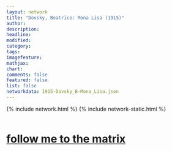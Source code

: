 ```yaml
---
layout: network
title: "Dovsky, Beatrice: Mona Lisa (1915)"
author:
description:
headline:
modified:
category:
tags: 
imagefeature: 
mathjax: 
chart: 
comments: false
featured: false
list: false
networkdata: 1915-Dovsky_B-Mona_Lisa.json
---
```

{% include network.html %}
{% include network-static.html %}
<div class="row">
  <div class="small-5 small-centered columns"><a href="/matrix352"><h1>follow me to the matrix</h1></a>
</div>
</div>
